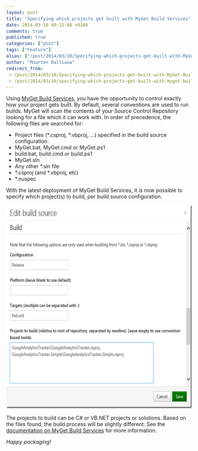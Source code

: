 ```yaml
---
layout: post
title: "Specifying which projects get built with MyGet Build Services"
date: 2014-03-10 09:15:00 +0100
comments: true
published: true
categories: ["post"]
tags: ["Feature"]
alias: ["/post/2014/03/10/Specifying-which-projects-get-built-with-MyGet-Build-Services.aspx", "/post/2014/03/10/specifying-which-projects-get-built-with-myget-build-services.aspx"]
author: "Maarten Balliauw"
redirect_from:
 - /post/2014/03/10/Specifying-which-projects-get-built-with-MyGet-Build-Services.aspx.html
 - /post/2014/03/10/specifying-which-projects-get-built-with-myget-build-services.aspx.html
---
```


<p>Using <a href="http://www.myget.org">MyGet Build Services</a>, you have the opportunity to control exactly how your project gets built. By default, several conventions are used to run builds. MyGet will scan the contents of your Source Control Repository looking for a file which it can work with. In order of precedence, the following files are searched for: <ul> <li>Project files (*.csproj, *.vbproj, ...) specified in the build source configuration.  <li>MyGet.bat, MyGet.cmd or MyGet.ps1  <li>build.bat, build.cmd or build.ps1  <li>MyGet.sln  <li>Any other *.sln file  <li>*.csproj (and *.vbproj, etc)  <li>*.nuspec</li></ul> <p>With the latest deployment of MyGet Build Services, it is now possible to specify which project(s) to build, per build source&nbsp;configuration.  <p><a href="/images/image_84.png"><img width="644" height="552" title="MyGet Specify Project to Build" style="border: 0px currentColor; border-image: none; padding-top: 0px; padding-right: 0px; padding-left: 0px; display: inline; background-image: none;" alt="MyGet Specify Project to Build" src="/images/image_thumb_82.png" border="0"></a> <p>The projects to build can be C# or VB.NET projects or solutions. Based on the files found, the build process will be slightly different. See the <a href="https://docs.myget.org/docs/reference/build-services#The_Build_Process">documentation on MyGet Build Services</a> for more information. <p><em>Happy packaging!</em></p>



